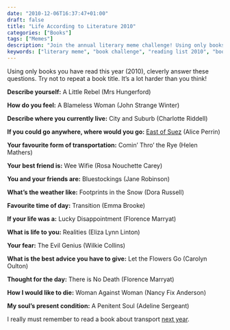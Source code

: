 ```yaml
---
date: "2010-12-06T16:37:47+01:00"
draft: false
title: "Life According to Literature 2010"
categories: ["Books"]
tags: ["Memes"]
description: "Join the annual literary meme challenge! Using only books read in 2010, I answer tricky questions about life through book titles. A fun way to reflect on a year of reading and discover new literary connections."
keywords: ["literary meme", "book challenge", "reading list 2010", "book titles", "literature quiz", "reading challenge", "book recommendations", "annual reading", "literary games", "book blogger meme"]
---
```


Using only books you have read this year (2010), cleverly answer these questions. Try not to repeat a book title. It’s a lot harder than you think!

**Describe yourself:** A Little Rebel (Mrs Hungerford)

**How do you feel:** A Blameless Woman (John Strange Winter)

**Describe where you currently live:** City and Suburb (Charlotte Riddell)

**If you could go anywhere, where would you go:** [East of Suez](../east-of-suez/) (Alice Perrin)

**Your favourite form of transportation:** Comin’ Thro’ the Rye (Helen Mathers)

**Your best friend is:** Wee Wifie (Rosa Nouchette Carey)

**You and your friends are:** Bluestockings (Jane Robinson)

**What’s the weather like:** Footprints in the Snow (Dora Russell)

**Favourite time of day:** Transition (Emma Brooke)

**If your life was a:** Lucky Disappointment (Florence Marryat)

**What is life to you:** Realities (Eliza Lynn Linton)

**Your fear:** The Evil Genius (Wilkie Collins)

**What is the best advice you have to give:** Let the Flowers Go (Carolyn Oulton)

**Thought for the day:** There is No Death (Florence Marryat)

**How I would like to die:** Woman Against Woman (Nancy Fix Anderson)

**My soul’s present condition:** A Penitent Soul (Adeline Sergeant)

I really must remember to read a book about transport [next year](../life-according-to-literature-2011/).
